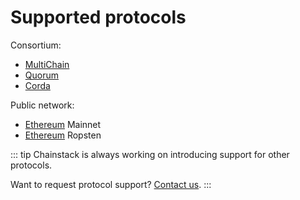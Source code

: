 # Supported protocols

Consortium:

* [MultiChain](/blockchains/multichain)
* [Quorum](/blockchains/quorum)
* [Corda](/blockchains/corda)

Public network:

* [Ethereum](/blockchains/ethereum) Mainnet
* [Ethereum](/blockchains/ethereum) Ropsten

::: tip
Chainstack is always working on introducing support for other protocols.

Want to request protocol support? [Contact us](https://chainstack.com/contact/).
:::

